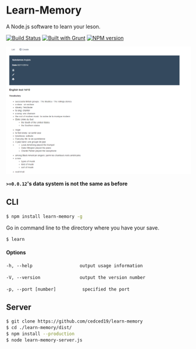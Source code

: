 # Learn-Memory

A Node.js software to learn your leson.

[![Build Status](https://travis-ci.org/cedced19/learn-memory.svg)](https://travis-ci.org/cedced19/learn-memory)
[![Built with Grunt](https://cdn.gruntjs.com/builtwith.png)](http://gruntjs.com/)
[![NPM version](https://badge.fury.io/js/learn-memory.svg)](http://badge.fury.io/js/learn-memory)

![](https://raw.githubusercontent.com/cedced19/learn-memory/master/demo.png)

**`>=0.0.12`'s data system is not the same as before**

## CLI
```bash
$ npm install learn-memory -g
```

Go in command line to the directory where you have your save.

```bash
$ learn
```

#### Options

```
-h, --help                  output usage information

-V, --version               output the version number

-p, --port [number]          specified the port
```

## Server

```bash
$ git clone https://github.com/cedced19/learn-memory
$ cd ./learn-memory/dist/
$ npm install --production
$ node learn-memory-server.js
```